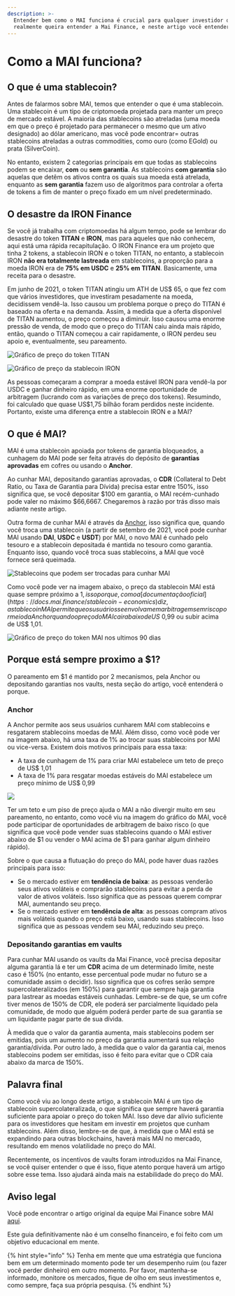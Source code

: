 ```yaml
---
description: >-
  Entender bem como o MAI funciona é crucial para qualquer investidor que
  realmente queira entender a Mai Finance, e neste artigo você entenderá isso.
---
```


# Como a MAI funciona?

## O que é uma stablecoin?

Antes de falarmos sobre MAI, temos que entender o que é uma stablecoin. Uma stablecoin é um tipo de criptomoeda projetada para manter um preço de mercado estável. A maioria das stablecoins são atreladas (uma moeda em que o preço é projetado para permanecer o mesmo que um ativo designado) ao dólar americano, mas você pode encontrar= outras stablecoins atreladas a outras commodities, como ouro (como EGold) ou prata (SilverCoin).

No entanto, existem 2 categorias principais em que todas as stablecoins podem se encaixar, **com** ou **sem garantia**. As stablecoins **com garantia** são aquelas que detêm os ativos contra os quais sua moeda está atrelada, enquanto as **sem garantia** fazem uso de algoritmos para controlar a oferta de tokens a fim de manter o preço fixado em um nível predeterminado.

## O desastre da IRON Finance

Se você já trabalha com criptomoedas há algum tempo, pode se lembrar do desastre do token **TITAN** e **IRON**, mas para aqueles que não conhecem, aqui está uma rápida recapitulação. O IRON Finance era um projeto que tinha 2 tokens, a stablecoin IRON e o token TITAN, no entanto, a stablecoin IRON **não era totalmente lastreada** em stablecoins, a proporção para a moeda IRON era de **75% em USDC** e **25% em TITAN**. Basicamente, uma receita para o desastre.

Em junho de 2021, o token TITAN atingiu um ATH de US$ 65, o que fez com que vários investidores, que investiram pesadamente na moeda, decidissem vendê-la. Isso causou um problema porque o preço do TITAN é baseado na oferta e na demanda. Assim, à medida que a oferta disponível de TITAN aumentou, o preço começou a diminuir. Isso causou uma enorme pressão de venda, de modo que o preço do TITAN caiu ainda mais rápido, então, quando o TITAN começou a cair rapidamente, o IRON perdeu seu apoio e, eventualmente, seu pareamento.

![Gráfico de preço do token TITAN](../.gitbook/assets/iron.jpg)

![Gráfico de preço da stablecoin IRON](../.gitbook/assets/titan.jpg)

As pessoas começaram a comprar a moeda estável IRON para vendê-la por USDC e ganhar dinheiro rápido, em uma enorme oportunidade de arbitragem (lucrando com as variações de preço dos tokens). Resumindo, foi calculado que quase US$1,75 bilhão foram perdidos neste incidente. Portanto, existe uma diferença entre a stablecoin IRON e a MAI?

## O que é MAI?

MAI é uma stablecoin apoiada por tokens de garantia bloqueados, a cunhagem do MAI pode ser feita através do depósito de **garantias aprovadas** em cofres ou usando o **Anchor**.

Ao cunhar MAI, depositando garantias aprovadas, o **CDR** (Collateral to Debt Ratio, ou Taxa de Garantia para Dívida) precisa estar entre 150%, isso significa que, se você depositar $100 em garantia, o MAI recém-cunhado pode valer no máximo $66,6667. Chegaremos à razão por trás disso mais adiante neste artigo.

Outra forma de cunhar MAI é através da [Anchor](https://app.mai.finance/anchor), isso significa que, quando você troca uma stablecoin (a partir de setembro de 2021, você pode cunhar MAI usando **DAI**, **USDC** e **USDT**) por MAI, o novo MAI é cunhado pelo tesouro e a stablecoin depositada é mantida no tesouro como garantia. Enquanto isso, quando você troca suas stablecoins, a MAI que você fornece será queimada.

![Stablecoins que podem ser trocadas para cunhar MAI](<../.gitbook/assets/image (9).png>)

Como você pode ver na imagem abaixo, o preço da stablecoin MAI está quase sempre próximo a $1, isso porque, como a [documentação oficial](https://docs.mai.finance/stablecoin-economics) diz, a stablecoin MAI permite que os usuários se envolvam em arbitragem sem risco por meio da Anchor quando o preço do MAI cair abaixo de US$ 0,99 ou subir acima de US$ 1,01.

![Gráfico de preço do token MAI nos ultimos 90 dias](<../.gitbook/assets/image (7) (1) (1) (1) (1).png>)

## Porque está sempre proximo a $1?

O pareamento em $1 é mantido por 2 mecanismos, pela Anchor ou depositando garantias nos vaults, nesta seção do artigo, você entenderá o porque.

### Anchor

A Anchor permite aos seus usuários cunharem MAI com stablecoins e resgatarem stablecoins moedas de MAI. Além disso, como você pode ver na imagem abaixo, há uma taxa de 1% ao trocar suas stablecoins por MAI ou vice-versa. Existem dois motivos principais para essa taxa:

* A taxa de cunhagem de 1% para criar MAI estabelece um teto de preço de US$ 1,01
* A taxa de 1% para resgatar moedas estáveis do MAI estabelece um preço mínimo de US$ 0,99

![](<../.gitbook/assets/image (8).png>)

Ter um teto e um piso de preço ajuda o MAI a não divergir muito em seu pareamento, no entanto, como você viu na imagem do gráfico do MAI, você pode participar de oportunidades de arbitragem de baixo risco (o que significa que você pode vender suas stablecoins quando o MAI estiver abaixo de $1 ou vender o MAI acima de $1 para ganhar algum dinheiro rápido).

Sobre o que causa a flutuação do preço do MAI, pode haver duas razões principais para isso:

* Se o mercado estiver em **tendência de baixa**: as pessoas venderão seus ativos voláteis e comprarão stablecoins para evitar a perda de valor de ativos voláteis. Isso significa que as pessoas querem comprar MAI, aumentando seu preço.
* Se o mercado estiver em **tendência de alta**: as pessoas compram ativos mais voláteis quando o preço está baixo, usando suas stablecoins. Isso significa que as pessoas vendem seu MAI, reduzindo seu preço.

### Depositando garantias em vaults

Para cunhar MAI usando os vaults da Mai Finance, você precisa depositar alguma garantia lá e ter um **CDR** acima de um determinado limite, neste caso é 150% (no entanto, esse percentual pode mudar no futuro se a comunidade assim o decidir). Isso significa que os cofres serão sempre supercolateralizados (em 150%) para garantir que sempre haja garantia para lastrear as moedas estáveis cunhadas. Lembre-se de que, se um cofre tiver menos de 150% de CDR, ele poderá ser parcialmente liquidado pela comunidade, de modo que alguém poderá perder parte de sua garantia se um liquidante pagar parte de sua dívida.

À medida que o valor da garantia aumenta, mais stablecoins podem ser emitidas, pois um aumento no preço da garantia aumentará sua relação garantia/dívida. Por outro lado, à medida que o valor da garantia cai, menos stablecoins podem ser emitidas, isso é feito para evitar que o CDR caia abaixo da marca de 150%.

## Palavra final

Como você viu ao longo deste artigo, a stablecoin MAI é um tipo de stablecoin supercolateralizada, o que significa que sempre haverá garantia suficiente para apoiar o preço do token MAI. Isso deve dar alívio suficiente para os investidores que hesitam em investir em projetos que cunham stablecoins. Além disso, lembre-se de que, à medida que o MAI está se expandindo para outras blockchains, haverá mais MAI no mercado, resultando em menos volatilidade no preço do MAI.

Recentemente, os incentivos de vaults foram introduzidos na Mai Finance, se você quiser entender o que é isso, fique atento porque haverá um artigo sobre esse tema. Isso ajudará ainda mais na estabilidade do preço do MAI.

## Aviso legal

Você pode encontrar o artigo original da equipe Mai Finance sobre MAI [aqui](https://docs.mai.finance/stablecoin-economics).

Este guia definitivamente não é um conselho financeiro, e foi feito com um objetivo educacional em mente.

{% hint style="info" %}
Tenha em mente que uma estratégia que funciona bem em um determinado momento pode ter um desempenho ruim (ou fazer você perder dinheiro) em outro momento. Por favor, mantenha-se informado, monitore os mercados, fique de olho em seus investimentos e, como sempre, faça sua própria pesquisa.
{% endhint %}
